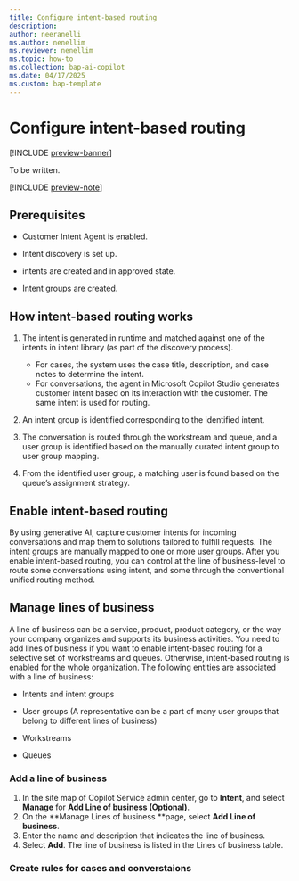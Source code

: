 ```yaml
---
title: Configure intent-based routing
description:
author: neeranelli
ms.author: nenellim
ms.reviewer: nenellim
ms.topic: how-to
ms.collection: bap-ai-copilot
ms.date: 04/17/2025
ms.custom: bap-template
---
```


# Configure intent-based routing

[!INCLUDE [preview-banner](~/../shared-content/shared/preview-includes/preview-banner.md)]

To be written.

[!INCLUDE [preview-note](~/../shared-content/shared/preview-includes/preview-note-d365.md)]

## Prerequisites

- Customer Intent Agent is enabled.

- Intent discovery is set up.
- intents are created and in approved state.
- Intent groups are created.

## How intent-based routing works


1. The intent is generated in runtime and matched against one of the intents in intent library (as part of the discovery process). 
   - For cases, the system uses the case title, description, and case notes to determine the intent.
   - For conversations, the agent in Microsoft Copilot Studio generates customer intent based on its interaction with the customer. The same intent is used for routing.

1.	An intent group is identified corresponding to the identified intent.
1.	The conversation is routed through the workstream and queue, and a user group is identified based on the manually curated intent group to user group mapping.
1.	From the identified user group, a matching user is found based on the queue’s assignment strategy.

## Enable intent-based routing

By using generative AI, capture customer intents for incoming conversations and map them to solutions tailored to fulfill requests. The intent groups are manually mapped to one or more user groups.
After you enable intent-based routing, you can control at the line of business-level to route some conversations using intent, and some through the conventional unified routing method. 

## Manage lines of business

A line of business can be a service, product, product category, or the way your company organizes and supports its business activities. You need to add lines of business if you want to enable intent-based routing for a selective set of workstreams and queues. Otherwise, intent-based routing is enabled for the whole organization.
The following entities are associated with a line of business:   

- Intents and intent groups

- User groups (A representative can be a part of many user groups that belong to different lines of business)
- Workstreams
- Queues

### Add a line of business

1.	In the site map of Copilot Service admin center, go to **Intent**, and select **Manage** for **Add Line of business (Optional)**.
1.	On the **Manage Lines of business **page, select **Add Line of business**.
1.	Enter the name and description that indicates the line of business.
1.	Select **Add**. The line of business is listed in the Lines of business table.

### Create rules for cases and converstaions


